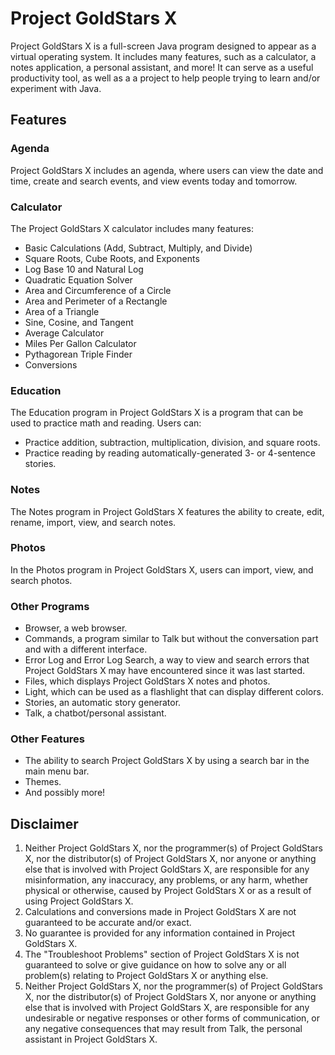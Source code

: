 # Project GoldStars X
Project GoldStars X is a full-screen Java program designed to appear as a virtual operating system. It includes many features, such as a calculator, a notes application, a personal assistant, and more! It can serve as a useful productivity tool, as well as a a project to help people trying to learn and/or experiment with Java.

## Features
### Agenda
Project GoldStars X includes an agenda, where users can view the date and time, create and search events, and view events today and tomorrow.

### Calculator
The Project GoldStars X calculator includes many features:
* Basic Calculations (Add, Subtract, Multiply, and Divide)
* Square Roots, Cube Roots, and Exponents
* Log Base 10 and Natural Log
* Quadratic Equation Solver
* Area and Circumference of a Circle
* Area and Perimeter of a Rectangle
* Area of a Triangle
* Sine, Cosine, and Tangent
* Average Calculator
* Miles Per Gallon Calculator
* Pythagorean Triple Finder
* Conversions

### Education
The Education program in Project GoldStars X is a program that can be used to practice math and reading. Users can:
* Practice addition, subtraction, multiplication, division, and square roots.
* Practice reading by reading automatically-generated 3- or 4-sentence stories.

### Notes
The Notes program in Project GoldStars X features the ability to create, edit, rename, import, view, and search notes.

### Photos
In the Photos program in Project GoldStars X, users can import, view, and search photos.

### Other Programs
* Browser, a web browser.
* Commands, a program similar to Talk but without the conversation part and with a different interface.
* Error Log and Error Log Search, a way to view and search errors that Project GoldStars X may have encountered since it was last started.
* Files, which displays Project GoldStars X notes and photos.
* Light, which can be used as a flashlight that can display different colors.
* Stories, an automatic story generator.
* Talk, a chatbot/personal assistant.

### Other Features
* The ability to search Project GoldStars X by using a search bar in the main menu bar.
* Themes.
* And possibly more!

## Disclaimer
1. Neither Project GoldStars X, nor the programmer(s) of Project GoldStars X, nor the distributor(s) of Project GoldStars X,
nor anyone or anything else that is involved with Project GoldStars X, are responsible for any misinformation, any inaccuracy,
any problems, or any harm, whether physical or otherwise, caused by Project GoldStars X or as a result of using Project GoldStars X.
2. Calculations and conversions made in Project GoldStars X are not guaranteed to be accurate and/or exact.
3. No guarantee is provided for any information contained in Project GoldStars X.
4. The "Troubleshoot Problems" section of Project GoldStars X is not guaranteed to solve or give guidance on how to solve
any or all problem(s) relating to Project GoldStars X or anything else.
5. Neither Project GoldStars X, nor the programmer(s) of Project GoldStars X, nor the distributor(s) of Project GoldStars X,
nor anyone or anything else that is involved with Project GoldStars X, are responsible for any undesirable or negative responses or
other forms of communication, or any negative consequences that may result from Talk, the personal assistant in Project GoldStars X.